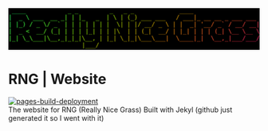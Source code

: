 <img src="rng.logo.svg" />

# RNG | Website

[![pages-build-deployment](https://github.com/reallynicegrass/reallynicegrass.github.io/actions/workflows/pages/pages-build-deployment/badge.svg?branch=gh-pages)](https://github.com/reallynicegrass/reallynicegrass.github.io/actions/workflows/pages/pages-build-deployment)
<br />
The website for RNG (Really Nice Grass) Built with Jekyl (github just generated it so I went with it)
